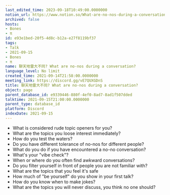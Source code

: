 ```yaml
---
last_edited_time: 2023-09-18T10:49:00.0000000
notion_url: https://www.notion.so/What-are-no-nos-during-a-conversation-e93e1bed20f54d8cb12ae27f8119bf37
archived: false
hosts:
- Bones
- π
id: e93e1bed-20f5-4d8c-b12a-e27f8119bf37
tags:
- Talk
- 2021-09-15
- Bones
- π
name: 聊天地雷大不同? What are no-nos during a conversation?
language_level: No limit
created_time: 2021-09-14T21:58:00.0000000
meeting_link: https://discord.gg/vE7QUXGDnS
title: 聊天地雷大不同? What are no-nos during a conversation?
object: page
parent_database_id: e9339446-880f-4ef0-8ad7-8ad1f507dded
talktime: 2021-09-15T21:00:00.0000000
parent_type: database_id
platform: Discord
indexDate: 2021-09-15
---
```



   - What is considered rude topic openers for you?
   - What are the topics you loose interest immediately?
   - How do you test the waters?
   - Do you have different tolerance of no-nos for different people?
   - What do you do if you have encountered a no-no conversation? 
   - What's your "vibe check"?
   - When or where do you often find awkward conversations?
   - Do you filter yourself in front of people you are not familiar with?
   - What are the topics that you feel it's safe
   - How much of "be yourself" do you show in your first talk?
   - How do you know when to make jokes?
   - What are the topics you will never discuss, you think no one should?









